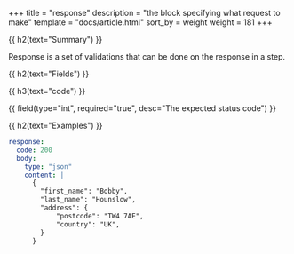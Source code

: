 +++
title = "response"
description = "the block specifying what request to make"
template = "docs/article.html"
sort_by = weight
weight = 181
+++


{{ h2(text="Summary") }}

Response is a set of validations that can be done on the response in a step.

{{ h2(text="Fields") }}

{{ h3(text="code") }}

{{ field(type="int", required="true", desc="The expected status code") }}

{{ h2(text="Examples") }}

```yaml
response:
  code: 200
  body:
    type: "json"
    content: |
      {
        "first_name": "Bobby",
        "last_name": "Hounslow",
        "address": {
            "postcode": "TW4 7AE",
            "country": "UK",
        }
      }
```